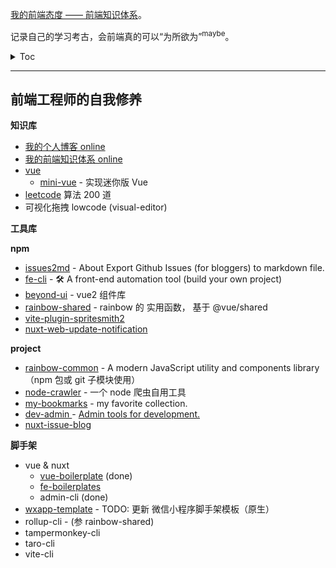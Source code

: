 [我的前端态度 —— 前端知识体系](https://yanyue404.github.io/fe-attitude/)。

记录自己的学习考古，会前端真的可以“为所欲为”<sup>maybe</sup>。

<details>
  <summary>Toc</summary>
  <pre><code> 
├── articles 我的 blog 文章
├── css
├── design-pattern
├── docs
├── esnext
├── interview
├── javascript
├── javascript-algorithms
├── javascript-components
├── mindMapping
├── must-write-js
├── nodejs
├── project-guide
├── react
├── site
├── source learning
├── staging
├── tampermonkey
├── test
├── typescript
├── utils
└── vue
  </code></pre>
</details>

---

## 前端工程师的自我修养

**知识库**

- [我的个人博客 online](https://yanyue404.github.io/blog/#/)
- [我的前端知识体系 online](https://yanyue404.github.io/fe-attitude/)
- [vue](https://github.com/yanyue404/vue)
  - [mini-vue](https://github.com/yanyue404/mini-vue) - 实现迷你版 Vue
- [leetcode](https://github.com/yanyue404/leetcode) 算法 200 道
- 可视化拖拽 lowcode (visual-editor)

**工具库**

**npm**

- [issues2md](https://github.com/yanyue404/issues2md) - About Export Github Issues (for bloggers) to markdown file.
- [fe-cli](https://github.com/yanyue404/fe-cli) - 🛠️ A front-end automation tool (build your own project)
- [beyond-ui](https://github.com/yanyue404/beyond-ui) - vue2 组件库
- [rainbow-shared](https://github.com/yanyue404/rainbow-shared) - rainbow 的 实用函数， 基于 @vue/shared
- [vite-plugin-spritesmith2](https://github.com/yanyue404/vite-plugin-spritesmith2)
- [nuxt-web-update-notification](https://github.com/yanyue404/nuxt-web-update-notification)

**project**

- [rainbow-common](https://github.com/rainbow-design/rainbow-common) - A modern JavaScript utility and components library （npm 包或 git 子模块使用）
- [node-crawler](https://github.com/yanyue404/node-crawler) - 一个 node 爬虫自用工具
- [my-bookmarks](https://github.com/yanyue404/my-bookmarks) - my favorite collection.
- [dev-admin ](https://github.com/yanyue404/dev-admin) - [Admin tools for development.](https://yanyue404.github.io/dev-admin/)
- [nuxt-issue-blog](https://github.com/yanyue404/nuxt-issue-blog)

**脚手架**

- vue & nuxt
  - [vue-boilerplate](https://github.com/yanyue404/vue-boilerplate) (done)
  - [fe-boilerplates](https://github.com/rainbow-design/fe-boilerplates)
  - admin-cli (done)
- [wxapp-template](https://github.com/rainbow-design/wxapp-template) - TODO: 更新 微信小程序脚手架模板（原生）
- rollup-cli - (参 rainbow-shared)
- tampermonkey-cli
- taro-cli
- vite-cli
